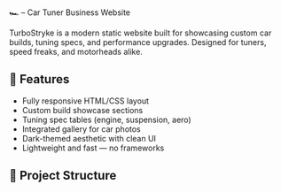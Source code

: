 🏎️ – Car Tuner Business Website

TurboStryke is a modern static website built for showcasing custom car builds, tuning specs, and performance upgrades. Designed for tuners, speed freaks, and motorheads alike.

## 🚗 Features

- Fully responsive HTML/CSS layout
- Custom build showcase sections
- Tuning spec tables (engine, suspension, aero)
- Integrated gallery for car photos
- Dark-themed aesthetic with clean UI
- Lightweight and fast — no frameworks

## 📁 Project Structure

